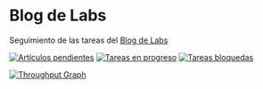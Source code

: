 # Blog de Labs
Seguimiento de las tareas del [Blog de Labs](https://www.mozilla-hispano.org/documentacion/Hacks_Mozilla)

[![Artículos pendientes](https://badge.waffle.io/mozillahispano/blog-labs.svg?label=pendiente&title=Pendientes)](http://waffle.io/mozillahispano/blog-labs) 
[![Tareas en progreso](https://badge.waffle.io/mozillahispano/blog-labs.svg?label=en%20progreso&title=En%20progreso)](http://waffle.io/mozillahispano/blog-labs) 
[![Tareas bloquedas](https://badge.waffle.io/mozillahispano/blog-labs.svg?label=en%20revision&title=En%20revision)](http://waffle.io/mozillahispano/blog-labs) 

[![Throughput Graph](https://graphs.waffle.io/mozillahispano/blog-labs/throughput.svg)](https://waffle.io/mozillahispano/blog-labs/metrics) 

